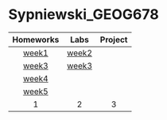 # Sypniewski_GEOG678
| Homeworks | Labs      | Project   |
|:---------:|:---------:|:---------:|
|[week1](Homework/week1/README.md)|[week2](lab/week2/README.md)|           |
|[week3](homework/week3/README.md)|[week3](lab/week3/README.md)|           |
|[week4](homework/week4/README.md)|          |            |
|[week5](homework/week5/README.md)|          |            |
| 1| 2| 3|
